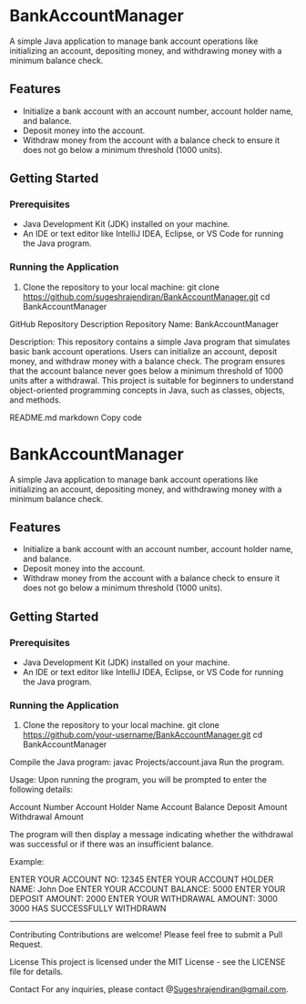 # BankAccountManager

A simple Java application to manage bank account operations like initializing an account, depositing money, and withdrawing money with a minimum balance check.

## Features

- Initialize a bank account with an account number, account holder name, and balance.
- Deposit money into the account.
- Withdraw money from the account with a balance check to ensure it does not go below a minimum threshold (1000 units).

## Getting Started

### Prerequisites

- Java Development Kit (JDK) installed on your machine.
- An IDE or text editor like IntelliJ IDEA, Eclipse, or VS Code for running the Java program.

### Running the Application

1. Clone the repository to your local machine:
   git clone https://github.com/sugeshrajendiran/BankAccountManager.git
   cd BankAccountManager

GitHub Repository Description
Repository Name: BankAccountManager

Description:
This repository contains a simple Java program that simulates basic bank account operations. Users can initialize an account, deposit money, and withdraw money with a balance check. The program ensures that the account balance never goes below a minimum threshold of 1000 units after a withdrawal. This project is suitable for beginners to understand object-oriented programming concepts in Java, such as classes, objects, and methods.

README.md
markdown
Copy code
# BankAccountManager

A simple Java application to manage bank account operations like initializing an account, depositing money, and withdrawing money with a minimum balance check.

## Features

- Initialize a bank account with an account number, account holder name, and balance.
- Deposit money into the account.
- Withdraw money from the account with a balance check to ensure it does not go below a minimum threshold (1000 units).

## Getting Started

### Prerequisites

- Java Development Kit (JDK) installed on your machine.
- An IDE or text editor like IntelliJ IDEA, Eclipse, or VS Code for running the Java program.

### Running the Application

1. Clone the repository to your local machine.
   git clone https://github.com/your-username/BankAccountManager.git
   cd BankAccountManager
   
Compile the Java program:
javac Projects/account.java
Run the program.

Usage:
Upon running the program, you will be prompted to enter the following details:

Account Number
Account Holder Name
Account Balance
Deposit Amount
Withdrawal Amount

The program will then display a message indicating whether the withdrawal was successful or if there was an insufficient balance.

Example:

ENTER YOUR ACCOUNT NO: 12345
ENTER YOUR ACCOUNT HOLDER NAME: John Doe
ENTER YOUR ACCOUNT BALANCE: 5000
ENTER YOUR DEPOSIT AMOUNT: 2000
ENTER YOUR WITHDRAWAL AMOUNT: 3000
3000 HAS SUCCESSFULLY WITHDRAWN


******************************************************************************************************************************************************************************

Contributing
Contributions are welcome! Please feel free to submit a Pull Request.

License
This project is licensed under the MIT License - see the LICENSE file for details.

Contact
For any inquiries, please contact @Sugeshrajendiran@gmail.com.
